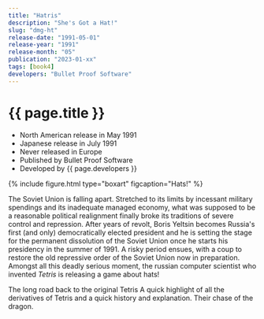 ```yaml
---
title: "Hatris"
description: "She's Got a Hat!"
slug: "dmg-ht"
release-date: "1991-05-01"
release-year: "1991"
release-month: "05"
publication: "2023-01-xx"
tags: [book4]
developers: "Bullet Proof Software"
---
```

# {{ page.title }}

- North American release in May 1991
- Japanese release in July 1991
- Never released in Europe
- Published by Bullet Proof Software
- Developed by {{ page.developers }}

{% include figure.html type="boxart" figcaption="Hats!" %}

The Soviet Union is falling apart. Stretched to its limits by incessant military spendings and its inadequate managed economy, what was supposed to be a reasonable political realignment finally broke its traditions of severe control and repression. After years of revolt, Boris Yeltsin becomes Russia's first (and only) democratically elected president and he is setting the stage for the permanent dissolution of the Soviet Union once he starts his presidency in the summer of 1991. A risky period ensues, with a coup to restore the old repressive order of the Soviet Union now in preparation. Amongst all this deadly serious moment, the russian computer scientist who invented *Tetris* is releasing a game about hats!

The long road back to the original Tetris
A quick highlight of all the derivatives of Tetris and a quick history and explanation. Their chase of the dragon.

